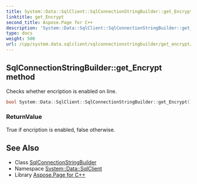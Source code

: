 ```yaml
---
title: System::Data::SqlClient::SqlConnectionStringBuilder::get_Encrypt method
linktitle: get_Encrypt
second_title: Aspose.Page for C++
description: 'System::Data::SqlClient::SqlConnectionStringBuilder::get_Encrypt method. Checks whether encription is enabled on line in C++.'
type: docs
weight: 500
url: /cpp/system.data.sqlclient/sqlconnectionstringbuilder/get_encrypt/
---
```

## SqlConnectionStringBuilder::get_Encrypt method


Checks whether encription is enabled on line.

```cpp
bool System::Data::SqlClient::SqlConnectionStringBuilder::get_Encrypt() const
```


### ReturnValue

True if encription is enabled, false otherwise.

## See Also

* Class [SqlConnectionStringBuilder](../)
* Namespace [System::Data::SqlClient](../../)
* Library [Aspose.Page for C++](../../../)
